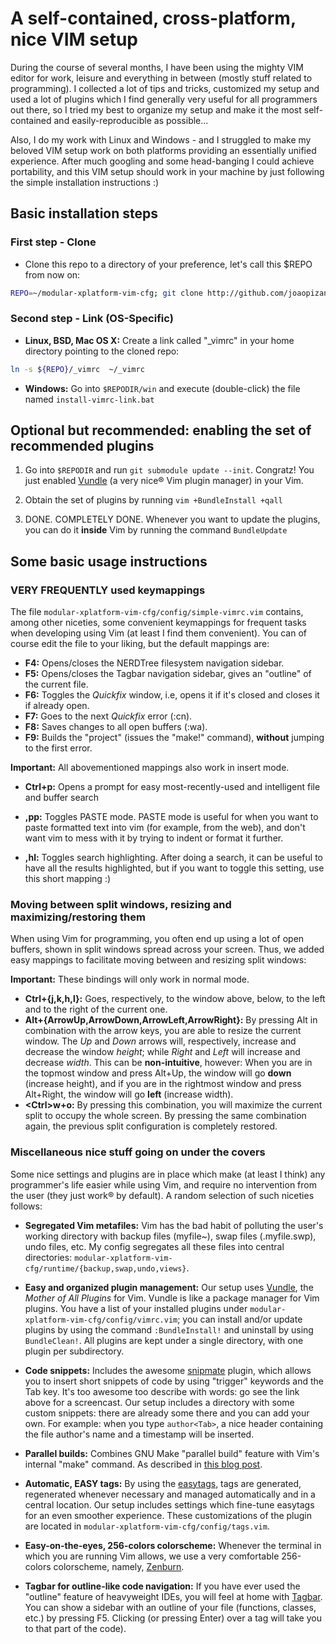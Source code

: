 A self-contained, cross-platform, nice  VIM setup
=================================================
During the course of several months, I have been using the mighty VIM editor for work, leisure and everything
in between (mostly stuff related to programming). I collected a lot of tips and tricks, customized my setup
and used a lot of plugins which I find generally very useful for all programmers out there, so I tried my best
to organize my setup and make it the most self-contained and easily-reproducible as possible...

Also, I do my work with Linux and Windows - and I struggled to make my beloved VIM setup work on both platforms
providing an essentially unified experience. After much googling and some head-banging I could achieve
portability, and this VIM setup should work in your machine by just following the simple installation
instructions :)


Basic installation steps
------------------------
### First step - Clone ###
 * Clone this repo to a directory of your preference, let's call this $REPO from now on:

```bash
REPO=~/modular-xplatform-vim-cfg; git clone http://github.com/joaopizani/modular-xplatform-vim-cfg.git $REPO
```

### Second step - Link (OS-Specific) ###

 * **Linux, BSD, Mac OS X:** Create a link called "\_vimrc" in your home directory
   pointing to the cloned repo:

```bash
ln -s ${REPO}/_vimrc  ~/_vimrc
```

 * **Windows:** Go into `$REPODIR/win` and execute (double-click) the
   file named `install-vimrc-link.bat`

Optional but recommended: enabling the set of recommended plugins
-----------------------------------------------------------------
 1. Go into `$REPODIR` and run `git submodule update --init`. Congratz! You just enabled
    [Vundle](https://github.com/gmarik/vundle) (a very nice® Vim plugin manager) in your Vim.

 2. Obtain the set of plugins by running `vim +BundleInstall +qall`

 3. DONE. COMPLETELY DONE. Whenever you want to update the plugins, you can do it **inside**
    Vim by running the command `BundleUpdate`



Some basic usage instructions
-----------------------------
### VERY FREQUENTLY used keymappings ###
The file `modular-xplatform-vim-cfg/config/simple-vimrc.vim` contains, among other niceties, some
convenient keymappings for frequent tasks when developing using Vim (at least I find them convenient).
You can of course edit the file to your liking, but the default mappings are:

 * **F4:** Opens/closes the NERDTree filesystem navigation sidebar.
 * **F5:** Opens/closes the Tagbar navigation sidebar, gives an "outline" of the current file.
 * **F6:** Toggles the *Quickfix* window, i.e, opens it if it's closed and closes it if already open.
 * **F7:** Goes to the next *Quickfix* error (:cn).
 * **F8:** Saves changes to all open buffers (:wa).
 * **F9:** Builds the "project" (issues the "make!" command), **without** jumping to the first error.

**Important:** All abovementioned mappings also work in insert mode.

 * **Ctrl+p:** Opens a prompt for easy most-recently-used and intelligent file and buffer search

 * **,pp:** Toggles PASTE mode. PASTE mode is useful for when you want to paste formatted text into vim (for
   example, from the web), and don't want vim to mess with it by trying to indent or format it further.
 * **,hl:** Toggles search highlighting. After doing a search, it can be useful to have all the results
   highlighted, but if you want to toggle this setting, use this short mapping :)

### Moving between split windows, resizing and maximizing/restoring them ###
When using Vim for programming, you often end up using a lot of open buffers, shown in split windows spread
across your screen. Thus, we added easy mappings to facilitate moving between and resizing split windows:

**Important:** These bindings will only work in normal mode.

 * **Ctrl+{j,k,h,l}:** Goes, respectively, to the window above, below, to the left and to the right of the
   current one.
 * **Alt+{ArrowUp,ArrowDown,ArrowLeft,ArrowRight}:** By pressing Alt in combination with the arrow keys, you
   are able to resize the current window. The *Up* and *Down* arrows will, respectively, increase and decrease
   the window *height*; while *Right* and *Left* will increase and decrease *width*. This can be
   **non-intuitive**, however: When you are in the topmost window and press Alt+Up, the window will go
   **down** (increase height), and if you are in the rightmost window and press Alt+Right, the window will
   go **left** (increase width).
 * **\<Ctrl\>w+o:** By pressing this combination, you will maximize the current split to occupy the whole
   screen. By pressing the same combination again, the previous split configuration is completely restored.

### Miscellaneous nice stuff going on under the covers ###
Some nice settings and plugins are in place which make (at least I think) any programmer's life easier while
using Vim, and require no intervention from the user (they just work® by default). A random selection of such
niceties follows:

 * **Segregated Vim metafiles:** Vim has the bad habit of polluting the user's working directory with backup
   files (myfile~), swap files (.myfile.swp), undo files, etc. My config segregates all these files into
   central directories: `modular-xplatform-vim-cfg/runtime/{backup,swap,undo,views}`.

 * **Easy and organized plugin management:** Our setup uses [Vundle](https://github.com/gmarik/vundle), the
   *Mother of All Plugins* for Vim. Vundle is like a package manager for Vim plugins. You have a list of your
   installed plugins under `modular-xplatform-vim-cfg/config/vimrc.vim`; you can install and/or update plugins
   by using the command `:BundleInstall!` and uninstall by using `BundleClean!`. All plugins are kept under a
   single directory, with one plugin per subdirectory.

 * **Code snippets:** Includes the awesome [snipmate](http://vimeo.com/3535418) plugin, which
   allows you to insert short snippets of code by using "trigger" keywords and the Tab key. It's too awesome
   too describe with words: go see the link above for a screencast. Our setup includes a directory with some
   custom snippets: there are already some there and you can add your own. For example: when you type
   `author<Tab>`, a nice header containing the file author's name and a timestamp will be inserted.

 * **Parallel builds:** Combines GNU Make "parallel build" feature with Vim's internal "make" command. As
   described in [this blog post](http://joaopizani.hopto.org/en/2012/05/vim-parallel-make).

 * **Automatic, EASY tags:** By using the [easytags](https://github.com/xolox/vim-easytags), tags are
   generated, regenerated whenever necessary and managed automatically and in a central location. Our
   setup includes settings which fine-tune easytags for an even smoother experience. These
   customizations of the plugin are located in `modular-xplatform-vim-cfg/config/tags.vim`.

 * **Easy-on-the-eyes, 256-colors colorscheme:** Whenever the terminal in which you are running Vim allows,
   we use a very comfortable 256-colors colorscheme, namely, [Zenburn](https://github.com/jnurmine/Zenburn).

 * **Tagbar for outline-like code navigation:** If you have ever used the "outline" feature of heavyweight
   IDEs, you will feel at home with [Tagbar](https://github.com/majutsushi/tagbar). You can show a sidebar
   with an outline of your file (functions, classes, etc.) by pressing F5. Clicking (or pressing Enter)
   over a tag will take you to that part of the code).

